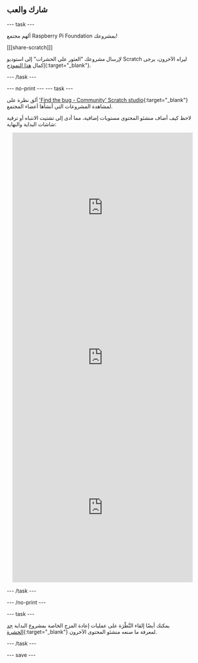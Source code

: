 ## شارك والعب

--- task ---

ألهم مجتمع Raspberry Pi Foundation بمشروعك!

[[[share-scratch]]]

لإرسال مشروعك "العثور على الحشرات" إلى استوديو Scratch ليراه الآخرون، يرجى إكمال [هذا النموذج](https://form.raspberrypi.org/f/community-project-submissions){:target="_blank"}.

--- /task ---

--- no-print ---
--- task --- 

ألق نظرة على ['Find the bug - Community' Scratch studio](https://scratch.mit.edu/studios/29005236){:target="_blank"} لمشاهدة المشروعات التي أنشأها أعضاء المجتمع.

لاحظ كيف أضاف منشئو المحتوى مستويات إضافية، مما أدى إلى تشتيت الانتباه أو ترقية شاشات البداية والنهاية:

<div class="scratch-preview" style="margin-left: 15px;">
  <iframe allowtransparency="true" width="485" height="402" src="https://scratch.mit.edu/projects/embed/545488112/?autostart=false" frameborder="0"></iframe>
</div>

<div class="scratch-preview" style="margin-left: 15px;">
  <iframe allowtransparency="true" width="485" height="402" src="https://scratch.mit.edu/projects/embed/707645119/?autostart=false" frameborder="0"></iframe>
</div>

<div class="scratch-preview" style="margin-left: 15px;">
  <iframe allowtransparency="true" width="485" height="402" src="https://scratch.mit.edu/projects/embed/707644397/?autostart=false" frameborder="0"></iframe>
</div>

--- /task ---

--- /no-print ---

--- task ---

يمكنك أيضًا إلقاء النَّظْرَة على عمليات إعادة المزج الخاصة بمشروع البداية [جد الحشرة](https://scratch.mit.edu/projects/582214723/remixes){:target="_blank"} لمعرفة ما صنعه منشئو المحتوى الآخرون.

--- /task ---

--- save ---


